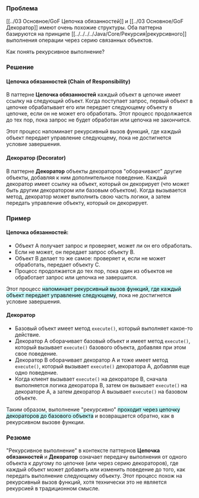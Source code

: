 ### Проблема
[[../03 Основное/GoF Цепочка обязанностей]] и [[../03 Основное/GoF Декоратор]] имеют очень похожие структуры. Оба паттерна базируются на принципе [[../../../../Java/Core/Рекурсия|рекурсивного]] выполнения операции через серию связанных объектов. 

Как понять рекурсивное выполнение?
### Решение 

#### Цепочка обязанностей (Chain of Responsibility)

В паттерне **Цепочка обязанностей** каждый объект в цепочке имеет ссылку на следующий объект. Когда поступает запрос, первый объект в цепочке обрабатывает его или передает следующему объекту в цепочке, если он не может его обработать. Этот процесс продолжается до тех пор, пока запрос не будет обработан или цепочка не закончится.

Этот процесс напоминает рекурсивный вызов функций, где каждый объект передает управление следующему, пока не достигнется условие завершения.

#### Декоратор (Decorator)

В паттерне **Декоратор** объекты декораторов "оборачивают" другие объекты, добавляя к ним дополнительное поведение. Каждый декоратор имеет ссылку на объект, который он декорирует (что может быть другим декоратором или базовым объектом). Когда вызывается метод, декоратор может выполнить свою часть логики, а затем передать управление объекту, который он декорирует.

### Пример

#### Цепочка обязанностей:

- Объект A получает запрос и проверяет, может ли он его обработать.
- Если не может, он передает запрос объекту B.
- Объект B делает то же самое: проверяет и, если не может обработать, передает объекту C.
- Процесс продолжается до тех пор, пока один из объектов не обработает запрос или цепочка не завершится.

Этот процесс <mark style="background: #ABF7F7A6;">напоминает рекурсивный вызов функций, где каждый объект передает управление следующему</mark>, пока не достигнется условие завершения.
#### Декоратор

- Базовый объект имеет метод `execute()`, который выполняет какое-то действие.
- Декоратор A оборачивает базовый объект и имеет метод `execute()`, который вызывает `execute()` базового объекта, добавляя при этом свое поведение.
- Декоратор B оборачивает декоратор A и тоже имеет метод `execute()`, который вызывает `execute()` декоратора A, добавляя еще одно поведение.
- Когда клиент вызывает `execute()` на декораторе B, сначала выполняется логика декоратора B, затем он вызывает `execute()` на декораторе A, а затем декоратор A вызывает `execute()` на базовом объекте.

Таким образом, выполнение "рекурсивно" <mark style="background: #ABF7F7A6;">проходит через цепочку декораторов до базового объекта</mark> и возвращается обратно, как в рекурсивном вызове функции.
### Резюме

"Рекурсивное выполнение" в контексте паттернов **Цепочка обязанностей** и **Декоратор** означает передачу выполнения от одного объекта к другому по цепочке (или через серию декораторов), где каждый объект может добавить или изменить поведение до того, как передать выполнение следующему объекту. Этот процесс похож на рекурсивный вызов функций, хотя технически это не является рекурсией в традиционном смысле.

